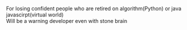 For losing confident people who are retired on algorithm(Python) or java javascirpt(virtual world) \
Will be a warning developer even with stone brain 
